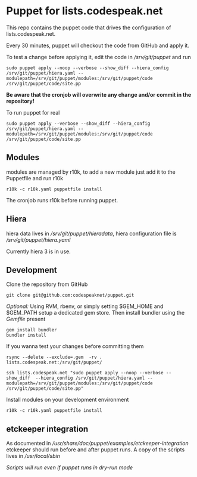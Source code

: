 Puppet for lists.codespeak.net
==============================

This repo contains the puppet code that drives the configuration
of lists.codespeak.net.

Every 30 minutes, puppet will checkout the code from GitHub and apply it.

To test a change before applying it, edit the code in */srv/git/puppet* and run


```shell
sudo puppet apply --noop --verbose --show_diff --hiera_config /srv/git/puppet/hiera.yaml --modulepath=/srv/git/puppet/modules:/srv/git/puppet/code /srv/git/puppet/code/site.pp
```


**Be aware that the cronjob will overwrite any change and/or commit in the repository!**

To run puppet for real

```shell
sudo puppet apply --verbose --show_diff --hiera_config /srv/git/puppet/hiera.yaml --modulepath=/srv/git/puppet/modules:/srv/git/puppet/code /srv/git/puppet/code/site.pp
```


Modules
-------

modules are managed by r10k, to add a new module just add it to the Puppetfile and run r10k


```shell
r10k -c r10k.yaml puppetfile install
```

The cronjob runs r10k before running puppet.

Hiera
-----

hiera data lives in */srv/git/puppet/hieradata*, hiera configuration file is
*/srv/git/puppet/hiera.yaml*

Currently hiera 3 is in use.

Development
-----------

Clone the repository from GitHub

```
git clone git@github.com:codespeaknet/puppet.git
```

*Optional:* Using RVM, rbenv, or simply setting $GEM_HOME and $GEM_PATH setup a dedicated gem store.
Then install bundler using the *Gemfile* present

```shell
gem install bundler
bundler install
```

If you wanna test your changes before committing them

```shell
rsync --delete --exclude=.gem  -rv . lists.codespeak.net:/srv/git/puppet/
```

```shell
ssh lists.codespeak.net "sudo puppet apply --noop --verbose --show_diff  --hiera_config /srv/git/puppet/hiera.yaml --modulepath=/srv/git/puppet/modules:/srv/git/puppet/code /srv/git/puppet/code/site.pp"
```

Install modules on your development environment

```shell
r10k -c r10k.yaml puppetfile install
```


etckeeper integration
---------------------

As documented in */usr/share/doc/puppet/examples/etckeeper-integration* etckeeper should run
before and after puppet runs.
A copy of the scripts lives in */usr/local/sbin*

*Scripts will run even if puppet runs in dry-run mode*
